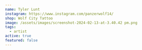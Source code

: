 ```yaml
---
name: Tyler Lunt
instagram: https://www.instagram.com/panzerwolf14/
shop: Wolf City Tattoo
image: /assets/images/screenshot-2024-02-13-at-3.40.42 pm.png
tags:
  - artist
active: true
featured: false
---
```

